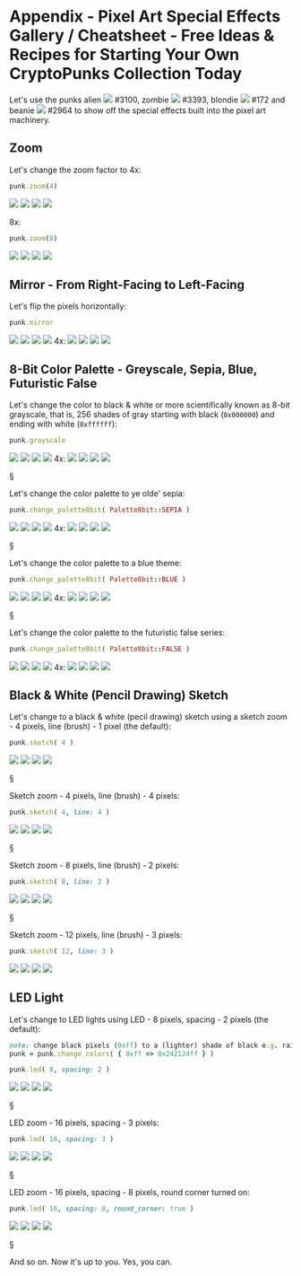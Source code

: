 # Appendix - Pixel Art Special Effects Gallery / Cheatsheet - Free Ideas & Recipes for Starting Your Own CryptoPunks Collection Today



Let's use the punks
alien ![](i/punk-3100.png) #3100,
zombie ![](i/punk-3393.png) #3393,
blondie ![](i/punk-0172.png) #172 and
beanie ![](i/punk-2964.png) #2964
to show off the special effects built into
the pixel art machinery.



## Zoom

Let's change the zoom factor to 4x:

``` ruby
punk.zoom(4)
```

![](i/punk-3100x4.png)
![](i/punk-3393x4.png)
![](i/punk-0172x4.png)
![](i/punk-2964x4.png)


8x:

``` ruby
punk.zoom(8)
```

![](i/punk-3100x8.png)
![](i/punk-3393x8.png)
![](i/punk-0172x8.png)
![](i/punk-2964x8.png)




## Mirror - From Right-Facing to Left-Facing

Let's flip the pixels horizontally:


``` ruby
punk.mirror
```

![](i/phunk-3100.png)
![](i/phunk-3393.png)
![](i/phunk-0172.png)
![](i/phunk-2964.png)   4x:
![](i/phunk-3100x4.png)
![](i/phunk-3393x4.png)
![](i/phunk-0172x4.png)
![](i/phunk-2964x4.png)



## 8-Bit Color Palette - Greyscale, Sepia, Blue, Futuristic False

Let's change the color to black & white or
more scientifically known as 8-bit grayscale, that is,
256 shades of gray
starting with black (`0x000000`)
and ending with white (`0xffffff`):


``` ruby
punk.grayscale
```

![](i/punk-3100_bw.png)
![](i/punk-3393_bw.png)
![](i/punk-0172_bw.png)
![](i/punk-2964_bw.png)   4x:
![](i/punk-3100_bwx4.png)
![](i/punk-3393_bwx4.png)
![](i/punk-0172_bwx4.png)
![](i/punk-2964_bwx4.png)

 §

Let's change the color palette to ye olde' sepia:

``` ruby
punk.change_palette8bit( Palette8bit::SEPIA )
```

![](i/punk-3100_sepia.png)
![](i/punk-3393_sepia.png)
![](i/punk-0172_sepia.png)
![](i/punk-2964_sepia.png)   4x:
![](i/punk-3100_sepia4x.png)
![](i/punk-3393_sepia4x.png)
![](i/punk-0172_sepia4x.png)
![](i/punk-2964_sepia4x.png)

 §

Let's change the color palette to a blue theme:

``` ruby
punk.change_palette8bit( Palette8bit::BLUE )
```

![](i/punk-3100_blue.png)
![](i/punk-3393_blue.png)
![](i/punk-0172_blue.png)
![](i/punk-2964_blue.png)   4x:
![](i/punk-3100_blue4x.png)
![](i/punk-3393_blue4x.png)
![](i/punk-0172_blue4x.png)
![](i/punk-2964_blue4x.png)


 §

Let's change the color palette to the futuristic false series:

``` ruby
punk.change_palette8bit( Palette8bit::FALSE )
```

![](i/punk-3100_false.png)
![](i/punk-3393_false.png)
![](i/punk-0172_false.png)
![](i/punk-2964_false.png)   4x:
![](i/punk-3100_false4x.png)
![](i/punk-3393_false4x.png)
![](i/punk-0172_false4x.png)
![](i/punk-2964_false4x.png)





## Black & White (Pencil Drawing) Sketch

Let's change to a black & white (pecil drawing) sketch using a
sketch zoom - 4 pixels, line (brush) - 1 pixel  (the default):

``` ruby
punk.sketch( 4 )
```

![](i/punk-3100_sketch4x.png)
![](i/punk-3393_sketch4x.png)
![](i/punk-0172_sketch4x.png)
![](i/punk-2964_sketch4x.png)

 §


Sketch zoom - 4 pixels, line (brush) - 4 pixels:

``` ruby
punk.sketch( 4, line: 4 )
```

![](i/punk-3100_sketch4x4.png)
![](i/punk-3393_sketch4x4.png)
![](i/punk-0172_sketch4x4.png)
![](i/punk-2964_sketch4x4.png)

 §


Sketch zoom - 8 pixels, line (brush) - 2 pixels:

``` ruby
punk.sketch( 8, line: 2 )
```

![](i/punk-3100_sketch8x2.png)
![](i/punk-3393_sketch8x2.png)
![](i/punk-0172_sketch8x2.png)
![](i/punk-2964_sketch8x2.png)

 §


Sketch zoom - 12 pixels, line (brush) - 3 pixels:

``` ruby
punk.sketch( 12, line: 3 )
```

![](i/punk-3100_sketch12x3.png)
![](i/punk-3393_sketch12x3.png)
![](i/punk-0172_sketch12x3.png)
![](i/punk-2964_sketch12x3.png)



## LED Light

Let's change to LED lights using LED - 8 pixels, spacing - 2 pixels (the default):

``` ruby
note: change black pixels (0xff) to a (lighter) shade of black e.g. raisin black (0x242124ff)
punk = punk.change_colors( { 0xff => 0x242124ff } )

punk.led( 8, spacing: 2 )
```

![](i/punk-3100_led8x.png)
![](i/punk-3393_led8x.png)
![](i/punk-0172_led8x.png)
![](i/punk-2964_led8x.png)

 §


LED zoom - 16 pixels, spacing - 3 pixels:

``` ruby
punk.led( 16, spacing: 3 )
```

![](i/punk-3100_led16x.png)
![](i/punk-3393_led16x.png)
![](i/punk-0172_led16x.png)
![](i/punk-2964_led16x.png)

 §


LED zoom - 16 pixels, spacing - 8 pixels, round corner turned on:

``` ruby
punk.led( 16, spacing: 8, round_corner: true )
```

![](i/punk-3100_led16xr.png)
![](i/punk-3393_led16xr.png)
![](i/punk-0172_led16xr.png)
![](i/punk-2964_led16xr.png)

 §



And so on. Now it's up to you. Yes, you can.

